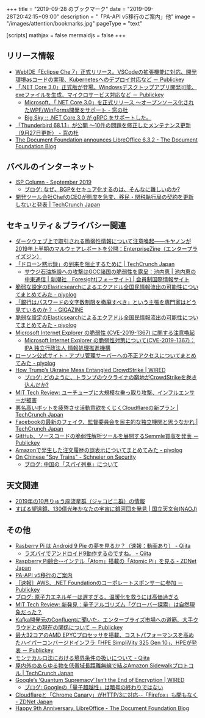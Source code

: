 +++
title = "2019-09-28 のブックマーク"
date =  "2019-09-28T20:42:15+09:00"
description = "「PA-API v5移行のご案内」他"
image = "/images/attention/bookmarks.jpg"
pageType = "text"

[scripts]
  mathjax = false
  mermaidjs = false
+++

## リリース情報

- [WebIDE「Eclipse Che 7」正式リリース。VSCodeの拡張機能に対応、開発環境asコードの実現、Kubernetesへのデプロイ対応など － Publickey](https://www.publickey1.jp/blog/19/webideeclipse_che_7vscodeaskubernetes.html)
- [「.NET Core 3.0」正式版が登場。Windowsデスクトップアプリ開発可能、exeファイルを生成、マイクロサービス対応など － Publickey](https://www.publickey1.jp/blog/19/net_core_30windowsexe.html)
    - [Microsoft、「.NET Core 3.0」を正式リリース ～オープンソース化されたWPF/WinForms開発をサポート - 窓の杜](https://forest.watch.impress.co.jp/docs/news/1208888.html)
    - [Big Sky :: .NET Core 3.0 が gRPC をサポートした。](https://mattn.kaoriya.net/software/dotnet/20190925014239.htm)
- [「Thunderbird 68.1.1」が公開 ～10件の問題を修正したメンテナンス更新（9月27日更新） - 窓の杜](https://forest.watch.impress.co.jp/docs/news/1209333.html)
- [The Document Foundation announces LibreOffice 6.3.2 - The Document Foundation Blog](https://blog.documentfoundation.org/blog/2019/09/26/tdf-announces-lo-6-3-2/)

## バベルのインターネット

- [ISP Column - September 2019](https://www.potaroo.net/ispcol/2019-09/secbgphard.html)
    - [ブログ: なぜ、BGPをセキュア化するのは、そんなに難しいのか?](https://okuranagaimo.blogspot.com/2019/09/bgp.html)
- [開発ツール会社ChefのCEOが態度を急変、移民・関税執行局の契約を更新しないと発表  |  TechCrunch Japan](https://techcrunch.com/2019/09/23/chef-ceo-does-an-about-face-says-company-will-not-renew-ice-contract/)

## セキュリティ＆プライバシー関連

- [ダークウェブ上で取引される脆弱性情報について注意喚起――キヤノンが2019年上半期のマルウェアレポートを公開：EnterpriseZine（エンタープライズジン）](https://enterprisezine.jp/article/detail/12471)
- [「ドローン黙示録」の到来を阻止するために  |  TechCrunch Japan](https://techcrunch.com/2019/09/22/our-motto-dronepocalypse-now/)
    - [サウジ石油施設への攻撃はGCC諸国の脆弱性を露呈：池内恵 | 池内恵の中東通信 | 新潮社　Foresight(フォーサイト) | 会員制国際情報サイト](https://www.fsight.jp/articles/-/45892)
- [脆弱な設定のElasticsearchによるエクアドル全国民情報流出の可能性についてまとめてみた - piyolog](https://piyolog.hatenadiary.jp/entry/2019/09/21/063010)
- [「銀行はパスワードの文字数制限を撤廃すべき」という主張を専門家はどう見ているのか？ - GIGAZINE](https://gigazine.net/news/20190923-banks-arbitrary-password-restrictions/)
- [脆弱な設定のElasticsearchによるエクアドル全国民情報流出の可能性についてまとめてみた - piyolog](https://piyolog.hatenadiary.jp/entry/2019/09/21/063010)
- [Microsoft Internet Explorer の脆弱性 (CVE-2019-1367) に関する注意喚起](https://www.jpcert.or.jp/at/2019/at190037.html)
    - [Microsoft Internet Explorer の脆弱性対策について(CVE-2019-1367)：IPA 独立行政法人 情報処理推進機構](https://www.ipa.go.jp/security/ciadr/vul/20190924-ms.html)
- [ローソン公式サイト・アプリ管理サーバーへの不正アクセスについてまとめてみた - piyolog](https://piyolog.hatenadiary.jp/entry/2019/09/25/183000)
- [How Trump’s Ukraine Mess Entangled CrowdStrike | WIRED](https://www.wired.com/story/trump-ukraine-call-crowdstrike-dnc-russia/)
    - [ブログ: どのように、トランプのウクライナの窮地がCrowdStrikeを巻き込んだか?](https://okuranagaimo.blogspot.com/2019/09/crowdstrike.html)
- [MIT Tech Review: ユーチューブに大規模な乗っ取り攻撃、インフルエンサーが被害](https://www.technologyreview.jp/nl/a-cybercriminal-group-is-hijacking-high-profile-youtube-channels/)
- [悪名高いボットを疲弊させ活動意欲をくじくCloudflareの新プラン  |  TechCrunch Japan](https://techcrunch.com/2019/09/23/cloudflare-bot-fight-mode-climate-change/)
- [Facebookの最新のフェイク、監督委員会を民主的な独立機関と思うなかれ  |  TechCrunch Japan](https://techcrunch.com/2019/09/21/meet-facebooks-latest-fake/)
- [GitHub、ソースコードの脆弱性解析ツールを展開するSemmle買収を発表 － Publickey](https://www.publickey1.jp/blog/19/githubsemmle.html)
- [Amazonで発生した注文履歴の誤表示についてまとめてみた - piyolog](https://piyolog.hatenadiary.jp/entry/2019/09/27/071248)
- [On Chinese "Spy Trains" - Schneier on Security](https://www.schneier.com/blog/archives/2019/09/on_chinese_spy_.html)
    - [ブログ: 中国の「スパイ列車」について](https://okuranagaimo.blogspot.com/2019/09/blog-post_7.html)

## 天文関連

- [2019年の10月りゅう座流星群（ジャコビニ群）の情報](http://meteor.kaicho.net/dra2019.html)
- [すばる望遠鏡、130億光年かなたの宇宙に銀河団を発見 | 国立天文台(NAOJ)](https://www.nao.ac.jp/news/science/2019/20190927-subaru.html)

## その他

- [Rasberry Pi は Android 9 Pie の夢を見るか？（速報：動画あり） - Qiita](https://qiita.com/msegawa200x/items/bf4cb6376b30be6ea15e)
    - [ラズパイでアンドロイド9動作するのですね。 - Qiita](https://qiita.com/tmdoi/items/ebe77fa40ef880b85a5b)
- [Raspberry Pi競合--インテル「Atom」搭載の「Atomic Pi」を見る - ZDNet Japan](https://japan.zdnet.com/article/35142936/)
- [PA-API v5移行のご案内](https://affiliate.amazon.co.jp/help/node/topic/GZBFW3F79Y7FADBL)
- [［速報］AWS、.NET Foundationのコーポレートスポンサーに参加 － Publickey](https://www.publickey1.jp/blog/19/awsnet_foundation.html)
- [ブログ: 原子力エネルギーは遅すぎる、温暖化を救うには高価過ぎる](https://okuranagaimo.blogspot.com/2019/09/blog-post_26.html)
- [MIT Tech Review: 新発見：量子アルゴリズム「グローバー探索」は自然現象だった？](https://www.technologyreview.jp/s/162997/an-important-quantum-algorithm-may-actually-be-a-property-of-nature/)
- [Kafka開発元のConfluentに聞いた。エンタープライズ市場への道筋、大手クラウドとの現在の関係について － Publickey](https://www.publickey1.jp/blog/19/kafkaconfluent.html)
- [最大32コアのAMD EPYCプロセッサを搭載、コストパフォーマンスを高めたハイパーコンバージドインフラ「HPE SimpliVity 325 Gen 10」、HPEが発表 － Publickey](https://www.publickey1.jp/blog/19/32amd_epychpe_simplivity_325_gen_10hpe.html)
- [モンテカルロ法における境界条件の扱いについて - Qiita](https://qiita.com/kaityo256/items/cff8693a38fc084626ad)
- [屋内外のあらゆる物を低帯域長距離無線で結ぶAmazon Sidewalkプロトコル  |  TechCrunch Japan](https://techcrunch.com/2019/09/25/amazon-sidewalk-is-a-new-long-range-wireless-network-for-your-stuff/)
- [Google’s ‘Quantum Supremacy’ Isn’t the End of Encryption | WIRED](https://www.wired.com/story/googles-quantum-supremacy-isnt-end-encryption/)
    - [ブログ: Googleの「量子超越性」は暗号の終わりではない](https://okuranagaimo.blogspot.com/2019/09/google.html)
- [Cloudflareと「Chrome Canary」がHTTP/3に対応--「Firefox」も間もなく - ZDNet Japan](https://japan.zdnet.com/article/35143184/)
- [Happy 9th Anniversary, LibreOffice - The Document Foundation Blog](https://blog.documentfoundation.org/blog/2019/09/27/happy-9th-anniversary-libreoffice/)
